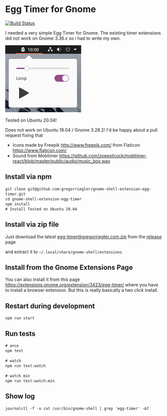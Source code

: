 # Egg Timer for Gnome
[![Build Status](https://travis-ci.com/gregorriegler/gnome-shell-extension-egg-timer.svg?branch=master)](https://travis-ci.com/gregorriegler/gnome-shell-extension-egg-timer)

I needed a very simple Egg Timer for Gnome.
The existing timer extensions did not work on Gnome 3.36.x so i had to write my own.

![Egg Timer](egg-timer.png)

Tested on Ubuntu 20.04!

Does not work on Ubuntu 18.04 / Gnome 3.28.2!
I'd be happy about a pull request fixing that

- Icons made by Freepik <http://www.freepik.com/> from Flaticon <https://www.flaticon.com/>
- Sound from Mobtimer <https://github.com/zoeesilcock/mobtimer-react/blob/master/public/audio/music_box.wav>

## Install via npm
```
git clone git@github.com:gregorriegler/gnome-shell-extension-egg-timer.git
cd gnome-shell-extension-egg-timer
npm install
# Install Tested on Ubuntu 20.04
```

## Install via zip file
Just download the latest [egg-timer@gregorriegler.com.zip](https://github.com/gregorriegler/gnome-shell-extension-egg-timer/releases/download/v0.2-beta/egg-timer@gregorriegler.com.zip) from the [release](https://github.com/gregorriegler/gnome-shell-extension-egg-timer/releases/) page

and extract it to `~/.local/share/gnome-shell/extensions`

## Install from the Gnome Extensions Page
You can also install it from this page https://extensions.gnome.org/extension/3423/egg-timer/ where you have to install a browser extension. But this is really basically a two click install.

## Restart during development
```
npm run start
```

## Run tests
```
# once
npm test

# watch
npm run test:watch

# watch min
npm run test:watch:min
```


## Show log

```
journalctl -f -o cat /usr/bin/gnome-shell | grep 'egg-timer' -A7
```
